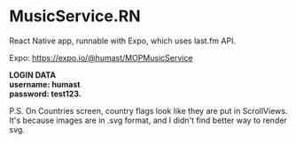 # MusicService.RN

React Native app, runnable with Expo, which uses last.fm API.

Expo: https://expo.io/@humast/MOPMusicService

**LOGIN DATA  
username: humast  
password: test123.**

P.S. On Countries screen, country flags look like they are put in ScrollViews. It's because images are in .svg format, and I didn't find better way to render svg.
